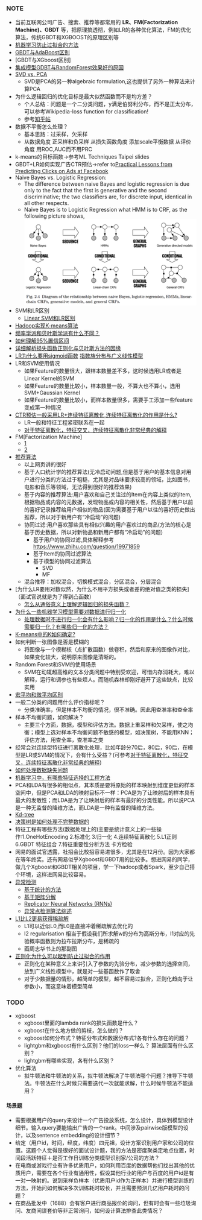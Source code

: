 ### NOTE

+ 当前互联网公司广告、搜索、推荐等都常用的 **LR、FM(Factorization Machine)、GBDT** 等，把原理搞透彻，例如LR的各种优化算法，FM的优化算法，传统GBDT和XGBOOST的原理区别等
+ [机器学习防止过拟合的方法](https://www.zhihu.com/question/59201590)
+ [GBDT与AdaBoost区别](https://www.zhihu.com/question/54626685)
+ [GBDT与XGboost区别]
+ [集成模型GDBT与RandomForest效果好的原因](https://www.zhihu.com/question/51818176)
+ [SVD vs. PCA](https://www.zhihu.com/question/38319536)
  + SVD是PCA的另一种algebraic formulation,这也提供了另外一种算法来计算PCA
+ 为什么逻辑回归的优化目标是最大似然函数而不是均方差？
  + 个人总结：问题是一个二分类问题，y满足伯努利分布，而不是正太分布，可以参考Wikipedia-loss function for classification!
  + 参考[知乎帖](https://www.zhihu.com/question/24900876)
+ 数据不平衡怎么处理？
  + 基本思路：过采样，欠采样
  + 从数据角度 正采样和负采样 从损失函数角度 添加scale平衡数据 从评价角度 用ROC,AUC而不用PRC
+ k-means的目标函数->参考ML Techniques Taipei slides
+ GBDT+LR如何实现广告CTR预估->refer to[Practical Lessons from Predicting Clicks on Ads at Facebook](https://pdfs.semanticscholar.org/daf9/ed5dc6c6bad5367d7fd8561527da30e9b8dd.pdf)
+ Naive Bayes vs. Logistic Regression:
  + The difference between naive Bayes and logistic regression is due only to the fact that the first is generative and the second discriminative; the two classifiers are, for discrete input, identical in all other respects.
  + Naive Bayes is to Logistic Regression what HMM is to CRF, as the following picture shows,
  ![Relationship](Img/HMM-CRF-NB-LR.png)
+ SVM和LR区别
  + [Linear SVM和LR区别](https://www.zhihu.com/question/26768865)
+ [Hadoop实现K-means算法](http://blog.csdn.net/nwpuwyk/article/details/29564249)
+ [频率学派和贝叶斯学派有什么不同？](https://www.zhihu.com/question/20587681)
+ [如何理解95%置信区间](https://www.zhihu.com/question/26419030)
+ [详细解析损失函数正则化与贝叶斯方法的因缘](https://zhuanlan.zhihu.com/p/20620638)
+ [LR为什么要用sigmoid函数](https://www.zhihu.com/question/35322351) [指数族分布与广义线性模型](http://blog.csdn.net/u011467621/article/details/48197943)
+ LR和SVM使用情况
  * 如果Feature的数量很大，跟样本数量差不多，这时候选用LR或者是Linear Kernel的SVM
  * 如果Feature的数量比较小，样本数量一般，不算大也不算小，选用SVM+Gaussian Kernel
  * 如果Feature的数量比较小，而样本数量很多，需要手工添加一些feature变成第一种情况
+ [CTR预估一般采用LR+连续特征离散化,连续特征离散化的作用是什么?](https://www.zhihu.com/question/31989952)
  + LR一般和特征工程紧密联系在一起
  + [对于特征离散化，特征交叉，连续特征离散化非常经典的解释](http://blog.csdn.net/lujiandong1/article/details/52412123)
+ FM[Factorization Machine]
  + [1](https://tech.meituan.com/deep-understanding-of-ffm-principles-and-practices.html#mjx-eqn-eqfm)
  + [2](https://tracholar.github.io/machine-learning/2017/03/10/factorization-machine.html)
+ [推荐算法](https://www.ibm.com/developerworks/cn/web/1103_zhaoct_recommstudy1/index.html)
  + 以上网页讲的很好
  + 基于人口统计学的推荐算法(无冷启动问题,但是基于用户的基本信息对用户进行分类的方法过于粗糙，尤其是对品味要求较高的领域，比如图书，电影和音乐等领域，无法得到很好的推荐效果)
  + 基于内容的推荐算法:用户喜欢和自己关注过的Item在内容上类似的Item,根据物品或内容的元数据，发现物品或内容的相关性，然后基于用户以前的喜好记录推荐给用户相似的物品(因为需要基于用户以往的喜好历史做出推荐，所以对于新用户有“冷启动”的问题)
  + 协同过滤:用户喜欢那些具有相似兴趣的用户喜欢过的商品(方法的核心是基于历史数据，所以对新物品和新用户都有“冷启动”的问题)
    + 基于用户的协同过滤,具体解释参考 https://www.zhihu.com/question/19971859
    + 基于Item的协同过滤算法
    + 基于模型的协同过滤算法
      + SVD
      + MF
  + 混合推荐：加权混合，切换模式混合，分区混合，分层混合
+ [为什么LR要用对数似然，为什么不用平方损失或者差的绝对值之类的损失]（面试官说就是为了得到凸函数）
  - [怎么从通俗意义上理解逻辑回归的损失函数？](https://www.zhihu.com/question/47744216?from=profile_question_card)
+ [为什么一些机器学习模型需要对数据进行归一化](http://www.cnblogs.com/LBSer/p/4440590.html)
  - [处理数据时不进行归一化会有什么影响？归一化的作用是什么？什么时候需要归一化？有哪些归一化的方法？](https://www.zhihu.com/question/20455227)
+ [K-means中的K如何确定?](https://www.zhihu.com/question/29208148/answer/43812335)
+ 如何判断一张图像是否是模糊的
  - 将图像与一个模糊核（点扩散函数）做卷积，然后和原来的图像作对比，如果变化较大，说明原来图像是清晰的。
+ Random Forest和SVM的使用场景
  - SVM在动辄超高维的文本分类问题中特别受欢迎，可惜内存消耗大，难以解释，运行和调参也有些烦人。而随机森林却刚好避开了这些缺点，比较实用
+ [宏平均和微平均区别](http://blog.csdn.net/u012856866/article/details/52701857)
+ 一般二分类的问题用什么评价指标呢？
  + 分类准确率，但是样本不均衡的情况，很不准确。因此用查准率和查全率
+ 样本不均衡问题，如何解决？
  + 主要三个方面，数据，模型和评估方法。数据上重采样和欠采样，使之均衡；模型上选对样本不均衡问题不敏感的模型，如决策树，不能用KNN；评估方法，用查全率，查准率之类
+ 经常会对连续型特征进行离散化处理，比如年龄分70后，80后，90后，在模型是LR或SVM的情况下，会有什么受益？(可参考[对于特征离散化，特征交叉，连续特征离散化非常经典的解释](http://blog.csdn.net/lujiandong1/article/details/52412123))
+ [如何处理数据缺失问题](https://www.zhihu.com/question/26639110)
+ [机器学习中，有哪些特征选择的工程方法](https://www.zhihu.com/question/28641663)
+ PCA和LDA有很多的相似点，其本质是要将原始的样本映射到维度更低的样本空间中，但是PCA和LDA的映射目标不一样：PCA是为了让映射后的样本具有最大的发散性；而LDA是为了让映射后的样本有最好的分类性能。所以说PCA是一种无监督的降维方法，而LDA是一种有监督的降维方法。
+ [Kd-tree](http://www.cnblogs.com/eyeszjwang/articles/2429382.html)
+ [决策树是如何处理不完整数据的](https://www.zhihu.com/question/34867991/answer/224122110)
+ 特征工程有哪些方法(数据处理上的)主要是统计意义上的一些操作:1.OneHotEncoding 2.标准化 3.归一化 4.连续特征离散化 5.L1正则 6.GBDT 特征组合 7.特征重要性分析方法 卡方检验
+ 网易的面试官透露，社招会比校招容易进很多，尤其是在12月份。因为大家都在等年终奖。还有网易似乎Xgboost和GBDT用的比较多。想进网易的同学，做几个Xgboost和GBDT相关的项目，学一下hadoop或者Spark，至少自己搭个环境，这样进网易比较容易。
+ [异常检测](https://zhuanlan.zhihu.com/p/25753926)
  + [基于统计的方法](https://mp.weixin.qq.com/s?__biz=MzIzODExMDE5MA==&mid=2694182460&idx=1&sn=a4842775394946bb643006e2e7c67be9#rd)
  + [基于矩阵分解](https://mp.weixin.qq.com/s?__biz=MzIzODExMDE5MA==&mid=2694182465&idx=1&sn=c644809b757bb1c3f0439eae4bb2f78c#rd)
  + [Replicator Neural Networks (RNNs)](https://mp.weixin.qq.com/s?__biz=MzIzODExMDE5MA==&mid=2694182516&idx=1&sn=057cdf801d322da4d83dbf96376e7eee#rd)
  + [异常点检测算法综述](https://mp.weixin.qq.com/s?__biz=MzIzODExMDE5MA==&mid=2694182558&idx=1&sn=7a9043417ceaf3ca783a507eea18c2d6&chksm=cc5f021ffb288b095834570b123ad9c5d4e36e852f9f5bc4fea738486e3577dde69fa9b9b43f#rd)
+ [L1比L2更易获得稀疏解](https://www.zhihu.com/question/37096933)
  + L1可以近似L0,而L0是直接冲着稀疏解去优化的
  + l2 regularisation 相当于假设我们所求解w的分布为高斯分布，l1对应的先验概率函数则为拉布拉斯分布，是稀疏的
  + 画周志华书上的那副图
+ [正则化为什么可以起到防止过拟合的作用](https://www.zhihu.com/question/20700829)
  + 正则化在某种意义上来讲引入了参数的先验分布，减少参数的选择空间，放到广义线性模型中，就是对一些基函数作了取舍
  + 对于少数据量的情形，越简单的模型，越不容易过拟合，正则化趋向于让参数小，而这意味着模型简单

### TODO
+ xgboost
  + xgboost里面的lambda rank的损失函数是什么？
  + xgboost在什么地方做的剪枝，怎么做的？
  + xgboost如何分布式？特征分布式和数据分布式?各有什么存在的问题？
  + lightgbm和xgboost有什么区别？他们的loss一样么？ 算法层面有什么区别？
  + lightgbm有哪些实现，各有什么区别？
+ 优化算法
  + 拟牛顿法和牛顿法的关系，拟牛顿法解决了牛顿法哪个问题？推导下牛顿法。牛顿法在什么时候只需要迭代一次就能求解，什么时候牛顿法不能适用？
  
#### 场景题
+ 需要根据用户的query来设计一个广告投放系统，怎么设计，具体到模型设计细节。输入query要能输出广告的一个rank。中间涉及pairwise版模型的设计，以及sentence embedding的设计细节？
+ 给定（用户id，时间，经度，纬度）四元祖，设计方案识别用户家和公司的位置。这题个人觉得是很好的面试设计题，我的方法是密度聚类定地点位置，时间段活跃特征＋是否工作日训练分类模型识别家/公司的方法？
+ 在电商或游戏行业有许多优质用户，如何利用百度的数据帮他们找出其他的优质用户，需要在各个行业有通用性，假设其他行业的用户与百度的用户id是有一对一映射的。说到采样负样本（优质用户id作为正样本）并进行模型训练的方法，开始问如何解决多次训练耗时较长，并且需要预测几亿用户耗时的问题？
+ 在商品批发中（1688）会有客户进行商品报价的询问，但有时会有一些垃圾询问、友商间谍套价等非正常询问，如何设计算法排查此类情况？
